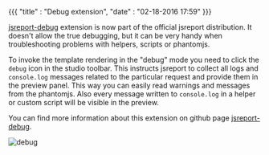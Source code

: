 ﻿{{{
    "title"    : "Debug extension",	
    "date"     : "02-18-2016 17:59"	
}}}

[jsreport-debug](https://github.com/jsreport/jsreport-debug) extension is now part of the official jsreport distribution. It doesn't allow the true debugging, but it can be very handy when troubleshooting problems with helpers, scripts or phantomjs.

To invoke the template rendering in the "debug" mode you need to click the `debug` icon in the studio toolbar. This instructs jsreport to collect all logs and `console.log` messages related to the particular request and provide them in the preview panel. This way you can easily read warnings and messages from the phantomjs. Also every message written to `console.log` in a helper or custom script will be visible in the preview.

You can find more information about this extension on github page [jsreport-debug](https://github.com/jsreport/jsreport-debug).

![debug](http://jsreport.net/blog/jsreport-debug.gif)